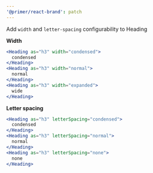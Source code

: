 ```yaml
---
'@primer/react-brand': patch
---
```


Add `width` and `letter-spacing` configurability to Heading

**Width**

```jsx
<Heading as="h3" width="condensed">
  condensed
</Heading>
<Heading as="h3" width="normal">
  normal
</Heading>
<Heading as="h3" width="expanded">
  wide
</Heading>
```

**Letter spacing**

```jsx
<Heading as="h3" letterSpacing="condensed">
  condensed
</Heading>
<Heading as="h3" letterSpacing="normal">
  normal
</Heading>
<Heading as="h3" letterSpacing="none">
  none
</Heading>
```
